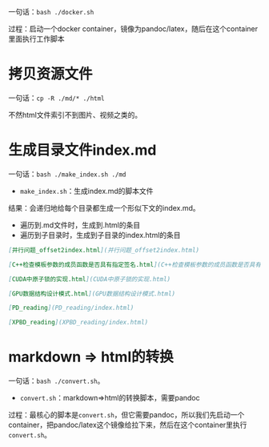 一句话：`bash ./docker.sh`

过程：启动一个docker container，镜像为pandoc/latex，随后在这个container里面执行工作脚本

# 拷贝资源文件
一句话：`cp -R ./md/* ./html`

不然html文件索引不到图片、视频之类的。

# 生成目录文件index.md
一句话：`bash ./make_index.sh ./md`

* `make_index.sh`：生成index.md的脚本文件

结果：会递归地给每个目录都生成一个形似下文的index.md。

* 遍历到.md文件时，生成到.html的条目
* 遍历到子目录时，生成到子目录的index.html的条目

``` markdown
[并行问题_offset2index.html](并行问题_offset2index.html)

[C++检查模板参数的成员函数是否具有指定签名.html](C++检查模板参数的成员函数是否具有指定签名.html)

[CUDA中原子锁的实现.html](CUDA中原子锁的实现.html)

[GPU数据结构设计模式.html](GPU数据结构设计模式.html)

[PD_reading](PD_reading/index.html)

[XPBD_reading](XPBD_reading/index.html)

```

# markdown => html的转换
一句话：`bash ./convert.sh`。

* `convert.sh`：markdown=>html的转换脚本，需要pandoc

过程：最核心的脚本是`convert.sh`，但它需要pandoc，所以我们先启动一个container，把pandoc/latex这个镜像给拉下来，然后在这个container里执行`convert.sh`。



